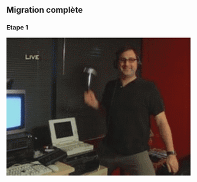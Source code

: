 <!-- .slide: data-background="#8BC34A no-repeat url('images/slide-background-white.svg')" -->

## Migration complète
### Etape 1
![Why?](images/slides/destroy.gif) 
